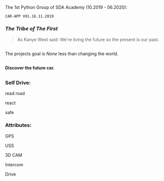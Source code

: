
##
  The 1st Python Group of SDA Academy (10.2019 - 06.2020):


                
    CAR-APP V01.16.11.2019


 ###  *The Tribe of The First* 
 
 

>As Kanye West said:
> We're living the future so
> the present is our past.
##
The projects goal is *None* less than changing the world. 
 ##

##

#### Discover the future car.
## 
### Self Drive:


read road

react

safe

 ### Attributes:

GPS

USS

3D CAM

Intercom

Drive

